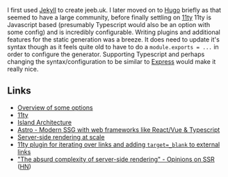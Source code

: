 I first used [Jekyll](https://jekyllrb.com/) to create jeeb.uk. I later moved on to [Hugo](https://gohugo.io/) briefly as that seemed to have a large community, before finally settling on [11ty](https://www.11ty.dev/) 11ty is Javascript based (presumably Typescript would also be an option with some config) and is incredibly configurable. Writing plugins and additional features for the static generation was a breeze. It does need to update it's syntax though as it feels quite old to have to do a `module.exports = ...` in order to configure the generator. Supporting Typescript and perhaps changing the syntax/configuration to be similar to [Express](https://expressjs.com/) would make it really nice. 

## Links
- [Overview of some options](https://byteofdev.com/posts/static-site-generators/)
- [11ty](https://www.11ty.dev/)
- [Island Architecture](https://jasonformat.com/islands-architecture/)
- [Astro - Modern SSG with web frameworks like React/Vue & Typescript](https://github.com/withastro/astro)
- [Server-side rendering at scale](https://engineeringblog.yelp.com/2022/02/server-side-rendering-at-scale.html)
- [11ty plugin for iterating over links and adding `target=_blank` to external links](https://franknoirot.co/posts/external-links-markdown-plugin/)
- ["The absurd complexity of server-side rendering" - Opinions on SSR](https://gist.github.com/Widdershin/98fd4f0e416e8eb2906d11fd1da62984) ([HN](https://news.ycombinator.com/item?id=31087795))